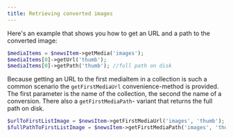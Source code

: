 ```yaml
---
title: Retrieving converted images
---
```


Here's an example that shows you how to get an URL and a path to the converted image:

```php
$mediaItems = $newsItem->getMedia('images');
$mediaItems[0]->getUrl('thumb');
$mediaItems[0]->getPath('thumb'); //full path on disk
```

Because getting an URL to the first mediaItem in a collection is such a common scenario
the `getFirstMediaUrl` convenience-method is provided. The first parameter is the name
of the collection, the second the name of a conversion. There also a `getFirstMediaPath`-
variant that returns the full path on disk.

```php
$urlToFirstListImage = $newsItem->getFirstMediaUrl('images', 'thumb');
$fullPathToFirstListImage = $newsItem->getFirstMediaPath('images', 'thumb');
```
